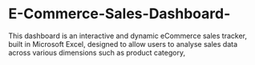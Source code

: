 # E-Commerce-Sales-Dashboard-
This dashboard is an interactive and dynamic eCommerce sales tracker, built in Microsoft Excel, designed to allow users to analyse sales data across various dimensions such as product category,
